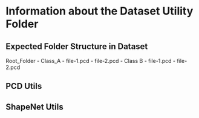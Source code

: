 # Information about the Dataset Utility Folder 

## Expected Folder Structure in Dataset

Root_Folder 
    - Class_A
        - file-1.pcd
        - file-2.pcd
    - Class B
        - file-1.pcd
        - file-2.pcd

## PCD Utils

## ShapeNet Utils